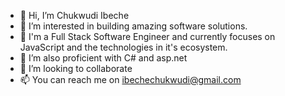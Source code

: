 - 👋 Hi, I’m Chukwudi Ibeche
- 👀 I’m interested in building amazing software solutions.
- 👀 I'm a Full Stack Software Engineer and currently focuses on JavaScript and the technologies in it's ecosystem.
- 🌱 I’m also proficient with C# and asp.net
- 💞️ I’m looking to collaborate
- 📫 You can reach me on ibechechukwudi@gmail.com

<!---
Goodness-Chukwudi/Goodness-Chukwudi is a ✨ special ✨ repository because its `README.md` (this file) appears on your GitHub profile.
You can click the Preview link to take a look at your changes.
--->
